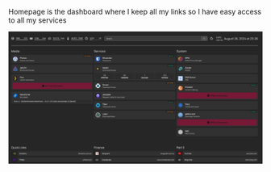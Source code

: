 Homepage is the dashboard where I keep all my links so I have easy access to all my services

![](homepage.jpg)